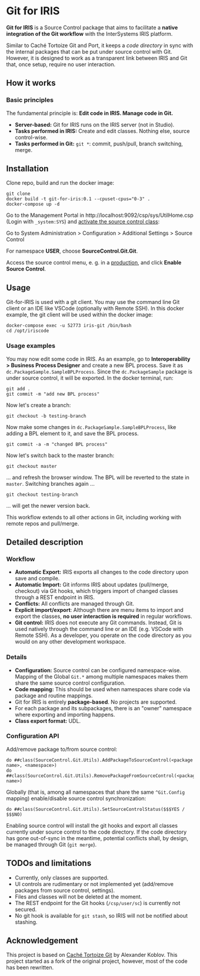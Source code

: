 # Git for IRIS

**Git for IRIS** is a Source Control package that aims to facilitate a  **native integration of the Git workflow** with the InterSystems IRIS platform.

Similar to Caché Tortoize Git and Port, it keeps a *code directory* in sync with the internal packages that can be put under source control with Git. However, it is designed to work as a transparent link between IRIS and Git that, once setup, require no user interaction.

## How it works 

### Basic principles 

The fundamental principle is: **Edit code in IRIS. Manage code in Git.**

- **Server-based:** Git for IRIS runs on the IRIS server (not in Studio).
- **Tasks performed in IRIS:** Create and edit classes. Nothing else, source control-wise.
- **Tasks performed in Git:** `git *`: commit, push/pull, branch switching, merge.

## Installation

Clone repo, build and run the docker image:
```
git clone
docker build -t git-for-iris:0.1 --cpuset-cpus="0-3" .
docker-compose up -d
```

Go to the Management Portal in http://localhost:9092/csp/sys/UtilHome.csp (Login with `_system:SYS`) and [activate the source control class](https://docs.intersystems.com/irislatest/csp/docbook/Doc.View.cls?KEY=ASC#ASC_Hooks_activating_sc_class):

Go to System Administration > Configuration > Additional Settings > Source Control

For namespace **USER**, choose **SourceControl.Git.Git**.

Access the source control menu, e. g. in a [production](http://localhost:9092/csp/user/EnsPortal.ProductionConfig.zen?PRODUCTION=dc.PackageSample.NewProduction), and click **Enable Source Control**.

## Usage

Git-for-IRIS is used with a git client. You may use the command line Git client or an IDE like VSCode (optionally with Remote SSH). In this docker example, the git client will be used within the docker image:

```
docker-compose exec -u 52773 iris-git /bin/bash
cd /opt/iriscode
```

### Usage examples


You may now edit some code in IRIS. As an example, go to **Interoperability > Business Process Designer** and create a new BPL process. Save it as `dc.PackageSample.SampleBPLProcess`. Since the `dc.PackageSample` package is under source control, it will be exported. In the docker terminal, run:

```
git add .
git commit -m "add new BPL process"
```
Now let's create a branch:

```
git checkout -b testing-branch
```
Now make some changes in `dc.PackageSample.SampleBPLProcess`, like adding a BPL element to it, and save the BPL process.

```
git commit -a -m "changed BPL process"
```

Now let's switch back to the master branch:

```
git checkout master
```

... and refresh the browser window. The BPL will be reverted to the state in `master`. Switching branches again ...

```
git checkout testing-branch
```
... will get the newer version back.

This workflow extends to all other actions in Git, including working with remote repos and pull/merge.

## Detailed description

### Workflow

- **Automatic Export:** IRIS exports all changes to the code directory upon save and compile.
- **Automatic Import:** Git informs IRIS about updates (pull/merge, checkout) via Git hooks, which triggers import of changed classes through a REST endpoint in IRIS.
- **Conflicts:** All conflicts are managed through Git.
- **Explicit import/export**: Although there are menu items to import and export the classes, **no user interaction is required** in regular workflows.
- **Git control:** IRIS does not execute any Git commands. Instead, Git is used natively through the command line or an IDE (e.g. VSCode with Remote SSH). As a developer, you operate on the code directory as you would on any other development workspace.

### Details

- **Configuration:** Source control can be configured namespace-wise. Mapping of the Global `Git.*` among multiple namespaces makes them share the same source control configuration.
- **Code mapping:** This should be used when namespaces share code via package and routine mappings.
- Git for IRIS is entirely **package-based**. No projects are supported.
- For each package and its subpackages, there is an "owner" namespace where exporting and importing happens.
- **Class export format:** UDL.

### Configuration API

Add/remove package to/from source control:
```
do ##class(SourceControl.Git.Utils).AddPackageToSourceControl(<package name>, <namespace>)
do ##class(SourceControl.Git.Utils).RemovePackageFromSourceControl(<package name>)
```

Globally (that is, among all namespaces that share the same `^Git.Config` mapping) enable/disable source control synchronization:
```
do ##class(SourceControl.Git.Utils).SetSourceControlStatus($$$YES / $$$NO)
```
Enabling source control will install the git hooks and export all classes currently under source control to the code directory. If the code directory has gone out-of-sync in the meantime, potential conflicts shall, by design, be managed through Git (`git merge`).


## TODOs and limitations

- Currently, only classes are supported.
- UI controls are rudimentary or not implemented yet (add/remove packages from source control, settings).
- Files and classes will not be deleted at the moment.
- The REST endpoint for the Git hooks (`/csp/user/sc`) is currently not secured.
- No git hook is available for `git stash`, so IRIS will not be notified about stashing.

## Acknowledgement

This project is based on [Caché Tortoize Git](https://openexchange.intersystems.com/package/Cach%C3%A9-Tortoize-Git) by Alexander Koblov. This project started as a fork of the original project, however, most of the code has been rewritten.